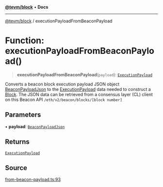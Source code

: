 [**@tevm/block**](../README.md) • **Docs**

***

[@tevm/block](../globals.md) / executionPayloadFromBeaconPayload

# Function: executionPayloadFromBeaconPayload()

> **executionPayloadFromBeaconPayload**(`payload`): [`ExecutionPayload`](../type-aliases/ExecutionPayload.md)

Converts a beacon block execution payload JSON object [BeaconPayloadJson](../type-aliases/BeaconPayloadJson.md) to the [ExecutionPayload](../type-aliases/ExecutionPayload.md) data needed to construct a [Block](../classes/Block.md).
The JSON data can be retrieved from a consensus layer (CL) client on this Beacon API `/eth/v2/beacon/blocks/[block number]`

## Parameters

• **payload**: [`BeaconPayloadJson`](../type-aliases/BeaconPayloadJson.md)

## Returns

[`ExecutionPayload`](../type-aliases/ExecutionPayload.md)

## Source

[from-beacon-payload.ts:93](https://github.com/evmts/tevm-monorepo/blob/main/packages/block/src/from-beacon-payload.ts#L93)
